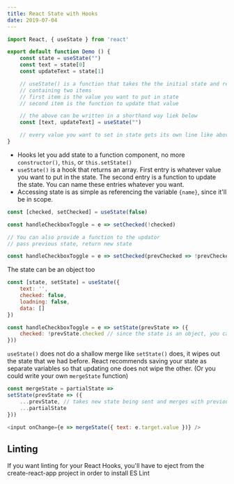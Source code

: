 ```yaml
---
title: React State with Hooks
date: 2019-07-04
---
```


```js
import React, { useState } from 'react'

export default function Demo () {
	const state = useState("")
	const text = state[0]
	const updateText = state[1]

	// useState() is a function that takes the the initial state and returns an array
	// containing two items
	// first item is the value you want to put in state
	// second item is the function to update that value

	// the above can be written in a shorthand way liek below
	const [text, updateText] = useState("")

	// every value you want to set in state gets its own line like above
}
```

- Hooks let you add state to a function component, no more `constructor()`, `this`, or `this.setState()`
- `useState()` is a hook that returns an array. First entry is whatever value you want to put  in the state.
The second entry is a function to update the state. You can name these entries whatever you want.
- Accessing state is as simple as referencing the variable `{name}`, since it'll be in scope.


```js
const [checked, setChecked] = useState(false)

const handleCheckboxToggle = e => setChecked(!checked)

// You can also provide a function to the updator
// pass previous state, return new state

const handleCheckboxToggle = e => setChecked(prevChecked => !prevChecked)
```

The state can be an object too

```js
const [state, setState] = useState({
	text: '',
	checked: false,
	loadning: false,
	data: []
})

const handleCheckboxToggle = e => setState(prevState => ({
	checked: !prevState.checked // since the state is an object, you can have to specify which property, in this case `checked`
}))
```

`useState()` does not do a shallow merge like `setState()` does, it wipes out the state that we had before. React recommends saving your state as separate variables so that updating one does not wipe the other. (Or you could write your own `mergeState` function)

```js
const mergeState = partialState => 
setState(prevState => ({
	...prevState, // takes new state being sent and merges with previous state
	...partialState
}))

<input onChange={e => mergeState({ text: e.target.value })} />
```

## Linting
If you want linting for your React Hooks, you'll have to eject from the create-react-app project in order to install ES Lint
